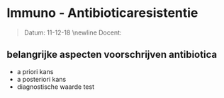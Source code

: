 # Immuno - Antibioticaresistentie
 > Datum: 11-12-18 \newline
 > Docent: 

## belangrijke aspecten voorschrijven antibiotica

- a priori kans
- a posteriori kans
- diagnostische waarde test 
